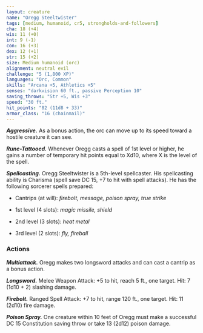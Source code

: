 ```yaml
---
layout: creature
name: "Oregg Steeltwister"
tags: [medium, humanoid, cr5, strongholds-and-followers]
cha: 18 (+4)
wis: 11 (+0)
int: 9 (-1)
con: 16 (+3)
dex: 12 (+1)
str: 15 (+2)
size: Medium humanoid (orc)
alignment: neutral evil
challenge: "5 (1,800 XP)"
languages: "Orc, Common"
skills: "Arcana +5, Athletics +5"
senses: "darkvision 60 ft., passive Perception 10"
saving_throws: "Str +5, Wis +3"
speed: "30 ft."
hit_points: "82 (11d8 + 33)"
armor_class: "16 (chainmail)"
---
```


***Aggressive.*** As a bonus action, the orc can
move up to its speed toward a hostile creature it
can see.

***Rune-Tattooed.*** Whenever Oregg casts a spell of
1st level or higher, he gains a number of temporary hit points equal to Xd10, where X is the level
of the spell.

***Spellcasting.*** Oregg Steeltwister is a 5th-level
spellcaster. His spellcasting ability is Charisma
(spell save DC 15, +7 to hit with spell attacks). He
has the following sorcerer spells prepared:

* Cantrips (at will): <i>firebolt, message, poison spray, true strike</i>

* 1st level (4 slots): <i>magic missile, shield</i>

* 2nd level (3 slots): <i>heat metal</i>

* 3rd level (2 slots): <i>fly, fireball</i>


### Actions

***Multiattack.*** Oregg makes two longsword attacks
and can cast a cantrip as a bonus action.

***Longsword.*** Melee Weapon Attack: +5 to hit,
reach 5 ft., one target. Hit: 7 (1d10 + 2) slashing damage.

***Firebolt.*** Ranged Spell Attack: +7 to hit, range
120 ft., one target. Hit: 11 (2d10) fire damage.

***Poison Spray.*** One creature within 10 feet of
Oregg must make a successful DC 15 Constitution
saving throw or take 13 (2d12) poison damage.

